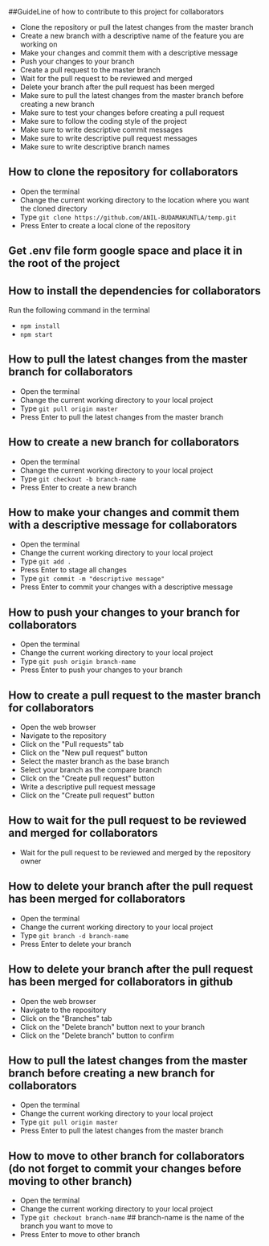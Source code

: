 ##GuideLine of how to contribute to this project for collaborators

- Clone the repository or pull the latest changes from the master branch
- Create a new branch with a descriptive name of the feature you are working on
- Make your changes and commit them with a descriptive message
- Push your changes to your branch
- Create a pull request to the master branch
- Wait for the pull request to be reviewed and merged
- Delete your branch after the pull request has been merged
- Make sure to pull the latest changes from the master branch before creating a new branch
- Make sure to test your changes before creating a pull request
- Make sure to follow the coding style of the project
- Make sure to write descriptive commit messages
- Make sure to write descriptive pull request messages
- Make sure to write descriptive branch names

## How to clone the repository for collaborators

- Open the terminal
- Change the current working directory to the location where you want the cloned directory
- Type `git clone https://github.com/ANIL-BUDAMAKUNTLA/temp.git`
- Press Enter to create a local clone of the repository

## Get .env file form google space and place it in the root of the project

## How to install the dependencies for collaborators

Run the following command in the terminal

- `npm install`
- `npm start`

## How to pull the latest changes from the master branch for collaborators

- Open the terminal
- Change the current working directory to your local project
- Type `git pull origin master`
- Press Enter to pull the latest changes from the master branch

## How to create a new branch for collaborators

- Open the terminal
- Change the current working directory to your local project
- Type `git checkout -b branch-name`
- Press Enter to create a new branch

## How to make your changes and commit them with a descriptive message for collaborators

- Open the terminal
- Change the current working directory to your local project
- Type `git add .`
- Press Enter to stage all changes
- Type `git commit -m "descriptive message"`
- Press Enter to commit your changes with a descriptive message

## How to push your changes to your branch for collaborators

- Open the terminal
- Change the current working directory to your local project
- Type `git push origin branch-name`
- Press Enter to push your changes to your branch

## How to create a pull request to the master branch for collaborators

- Open the web browser
- Navigate to the repository
- Click on the "Pull requests" tab
- Click on the "New pull request" button
- Select the master branch as the base branch
- Select your branch as the compare branch
- Click on the "Create pull request" button
- Write a descriptive pull request message
- Click on the "Create pull request" button

## How to wait for the pull request to be reviewed and merged for collaborators

- Wait for the pull request to be reviewed and merged by the repository owner

## How to delete your branch after the pull request has been merged for collaborators

- Open the terminal
- Change the current working directory to your local project
- Type `git branch -d branch-name`
- Press Enter to delete your branch

## How to delete your branch after the pull request has been merged for collaborators in github

- Open the web browser
- Navigate to the repository
- Click on the "Branches" tab
- Click on the "Delete branch" button next to your branch
- Click on the "Delete branch" button to confirm

## How to pull the latest changes from the master branch before creating a new branch for collaborators

- Open the terminal
- Change the current working directory to your local project
- Type `git pull origin master`
- Press Enter to pull the latest changes from the master branch

## How to move to other branch for collaborators (do not forget to commit your changes before moving to other branch)

- Open the terminal
- Change the current working directory to your local project
- Type `git checkout branch-name` ## branch-name is the name of the branch you want to move to
- Press Enter to move to other branch
